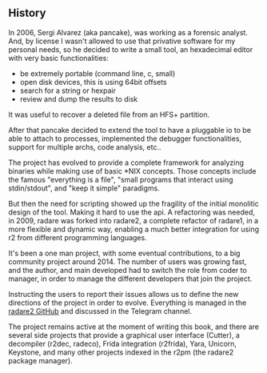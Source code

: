 ## History

In 2006, Sergi Alvarez (aka pancake), was working as a forensic analyst. And, by license I wasn't allowed to use that privative software for my personal needs, so he decided to write a small tool, an hexadecimal editor with very basic functionalities:

* be extremely portable (command line, c, small)
* open disk devices, this is using 64bit offsets
* search for a string or hexpair
* review and dump the results to disk

It was useful to recover a deleted file from an HFS+ partition.

After that pancake decided to extend the tool to have a pluggable io to be able to attach to processes, implemented the debugger functionalities, support for multiple archs, code analysis, etc..

The project has evolved to provide a complete framework for analyzing binaries while making use of basic *NIX concepts. Those concepts include the famous "everything is a file", "small programs that interact using stdin/stdout", and "keep it simple" paradigms.

But then the need for scripting showed up the fragility of the initial monolitic design of the tool. Making it hard to use the api. A refactoring was needed, in 2009, radare was forked into radare2, a complete refactor of radare1, in a more flexible and dynamic way, enabling a much better integration for using r2 from different programming languages.

It's been a one man project, with some eventual contributions, to a big community project around 2014. The number of users was growing fast, and the author, and main developed had to switch the role from coder to manager, in order to manage the different developers that join the project.

Instructing the users to report their issues allows us to define the new directions of the project in order to evolve. Everything is managed in the [radare2 GitHub](https://github.com/radare/radare2) and discussed in the Telegram channel.

The project remains active at the moment of writing this book, and there are several side projects that provide a graphical user interface (Cutter), a decompiler (r2dec, radeco), Frida integration (r2frida), Yara, Unicorn, Keystone, and many other projects indexed in the r2pm (the radare2 package manager).